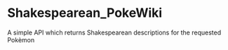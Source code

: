 # Shakespearean_PokeWiki
A simple API which returns Shakespearean descriptions for the requested Pokèmon
